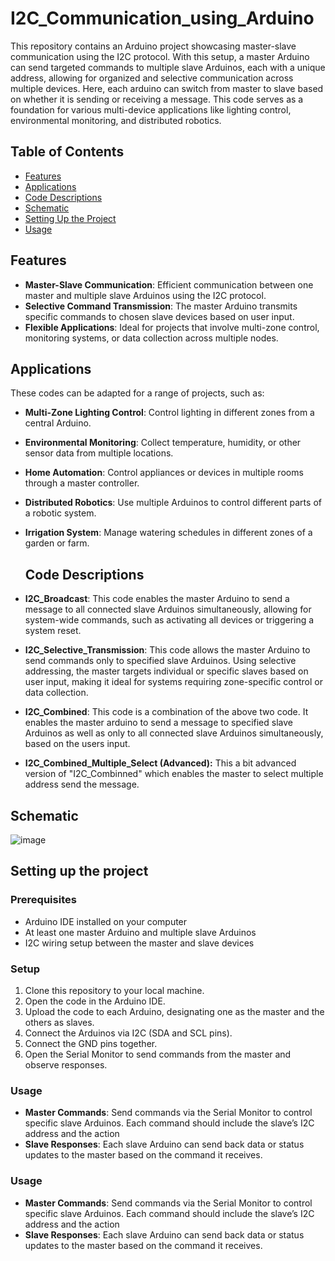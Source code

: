 # I2C_Communication_using_Arduino

This repository contains an Arduino project showcasing master-slave communication using the I2C protocol. With this setup, a master Arduino can send targeted commands to multiple slave Arduinos, each with a unique address, allowing for organized and selective communication across multiple devices. Here, each arduino can switch from master to slave based on whether it is sending or receiving a message. This code serves as a foundation for various multi-device applications like lighting control, environmental monitoring, and distributed robotics.

## Table of Contents

- [Features](#features)
- [Applications](#applications)
- [Code Descriptions](#code-descriptions)
- [Schematic](#schematic)
- [Setting Up the Project](#setting-up-the-project)
- [Usage](#usage)

## Features

- **Master-Slave Communication**: Efficient communication between one master and multiple slave Arduinos using the I2C protocol.
- **Selective Command Transmission**: The master Arduino transmits specific commands to chosen slave devices based on user input.
- **Flexible Applications**: Ideal for projects that involve multi-zone control, monitoring systems, or data collection across multiple nodes.

## Applications

These codes can be adapted for a range of projects, such as:
- **Multi-Zone Lighting Control**: Control lighting in different zones from a central Arduino.
- **Environmental Monitoring**: Collect temperature, humidity, or other sensor data from multiple locations.
- **Home Automation**: Control appliances or devices in multiple rooms through a master controller.
- **Distributed Robotics**: Use multiple Arduinos to control different parts of a robotic system.
- **Irrigation System**: Manage watering schedules in different zones of a garden or farm.

  ## Code Descriptions

- **I2C_Broadcast**: This code enables the master Arduino to send a message to all connected slave Arduinos simultaneously, allowing for system-wide commands, such as activating all devices or triggering a system reset.
  
- **I2C_Selective_Transmission**: This code allows the master Arduino to send commands only to specified slave Arduinos. Using selective addressing, the master targets individual or specific slaves based on user input, making it ideal for systems requiring zone-specific control or data collection.
  
-  **I2C_Combined**: This code is a combination of the above two code. It enables the master arduino to send a message to specified slave Arduinos as well as only to all connected slave Arduinos simultaneously, based on the users input.

-   **I2C_Combined_Multiple_Select (Advanced):** This a bit advanced version of "I2C_Combinned" which enables the master to select multiple address send the message.

## Schematic
![image](https://github.com/user-attachments/assets/ff77d04a-b6a3-4fe1-b8b6-5358f5cf5f2e)

## Setting up the project

### Prerequisites

- Arduino IDE installed on your computer
- At least one master Arduino and multiple slave Arduinos
- I2C wiring setup between the master and slave devices

### Setup

1. Clone this repository to your local machine.
2. Open the code in the Arduino IDE.
3. Upload the code to each Arduino, designating one as the master and the others as slaves.
4. Connect the Arduinos via I2C (SDA and SCL pins).
5. Connect the GND pins together.
6. Open the Serial Monitor to send commands from the master and observe responses.


### Usage

- **Master Commands**: Send commands via the Serial Monitor to control specific slave Arduinos. Each command should include the slave’s I2C address and the action
- **Slave Responses**: Each slave Arduino can send back data or status updates to the master based on the command it receives.
  
### Usage

- **Master Commands**: Send commands via the Serial Monitor to control specific slave Arduinos. Each command should include the slave’s I2C address and the action
- **Slave Responses**: Each slave Arduino can send back data or status updates to the master based on the command it receives.
  


